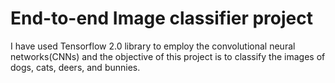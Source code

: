 # End-to-end Image classifier project
I have used Tensorflow 2.0 library to employ the convolutional neural networks(CNNs) and the objective of this project is to classify the images of dogs, cats, deers, and bunnies. 

